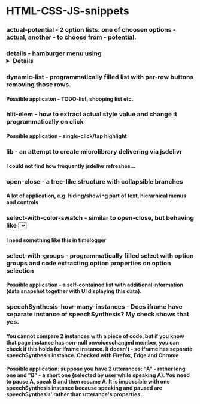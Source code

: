 # HTML-CSS-JS-snippets
### **actual-potential** - 2 option lists: one of choosen options - actual, another - to choose from - potential. 
### **details** - hamburger menu using <details> tag (modified code of Jason Zimdars in comments to [Three CSS Alternatives to JavaScript Navigation](https://css-tricks.com/three-css-alternatives-to-javascript-navigation/)
### **dynamic-list** - programmatically filled list with per-row buttons removing those rows. 
#### Possible applicaton - TODO-list, shooping list etc.
### **hlit-elem** - how to extract actual style value and change it programmatically on click
#### Possible application - single-click/tap highlight
### **lib** - an attempt to create microlibrary delivering via jsdelivr
#### I could not find how frequently jsdelivr refreshes...
### **open-close** - a tree-like structure with collapsible branches
#### A lot of application, e.g. hiding/showing part of text, hierarhical menus and controls
### **select-with-color-swatch** - similar to open-close, but behaving like <select>. Has color swatches in each option.
#### I need something like this in timelogger
### **select-with-groups** - programmatically filled select with option groups and code extracting option properties on option selection
#### Possible application - a self-contained list with additional information (data snapshot together with UI displaying this data).
### **speechSynthesis-how-many-instances** - Does iframe have separate instance of speechSynthesis? My check shows that yes.
#### You cannot compare 2 instances with a piece of code, but if you know that page instance has non-null onvoiceschanged member, you can check if this holds for iframe instance. It doesn't - so iframe has separate speechSynthesis instance. **Checked with Firefox, Edge and Chrome**
#### Possible application: suppose you have 2 utterances:  "A" - rather long one and "B" - a short one (selected by user while speaking A). You need to pause A, speak B and then resume A. It is impossible with one speechSynthesis instance because **speaking** and **paused** are speechSynthesis' rather than utterance's properties.

